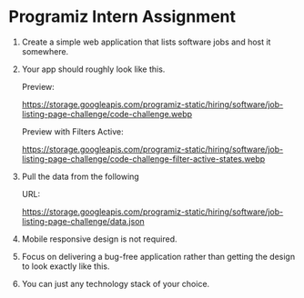 # Programiz Intern Assignment

1. Create a simple web application that lists software jobs and host it somewhere.

2. Your app should roughly look like this.

   Preview:

   https://storage.googleapis.com/programiz-static/hiring/software/job-listing-page-challenge/code-challenge.webp

   Preview with Filters Active:

   https://storage.googleapis.com/programiz-static/hiring/software/job-listing-page-challenge/code-challenge-filter-active-states.webp

3. Pull the data from the following

   URL:

   https://storage.googleapis.com/programiz-static/hiring/software/job-listing-page-challenge/data.json

4. Mobile responsive design is not required.

5. Focus on delivering a bug-free application rather than getting the design to look exactly like this.

6. You can just any technology stack of your choice.
